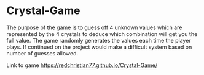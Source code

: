 # Crystal-Game
The purpose of the game is to guess off 4 unknown values which are represented by the 4 crystals to deduce which combination will get you the full value. The game randomly generates the values each time the player plays. If continued on the project would make a difficult system based on number of guesses allowed.


Link to game https://redchristian77.github.io/Crystal-Game/
